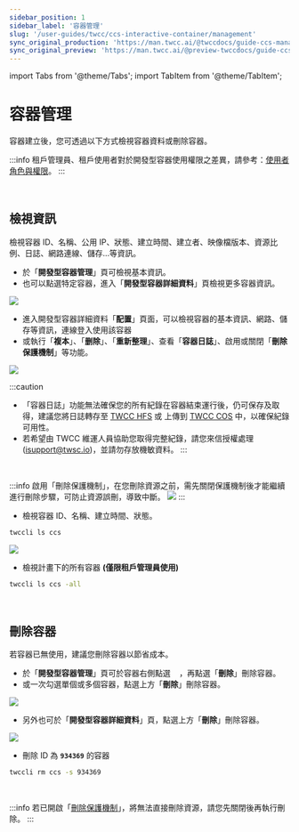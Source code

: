 ```yaml
---
sidebar_position: 1
sidebar_label: '容器管理'
slug: '/user-guides/twcc/ccs-interactive-container/management'
sync_original_production: 'https://man.twcc.ai/@twccdocs/guide-ccs-manage-zh' 
sync_original_preview: 'https://man.twcc.ai/@preview-twccdocs/guide-ccs-manage-zh' 
---
```


import Tabs from '@theme/Tabs';
import TabItem from '@theme/TabItem';

# 容器管理

容器建立後，您可透過以下方式檢視容器資料或刪除容器。

:::info
租戶管理員、租戶使用者對於開發型容器使用權限之差異，請參考：[<ins>使用者角色與權限</ins>](/docs/member-concepts-roles-permissions/twcc-services/compute.md#開發型容器)。
:::

<br/>

## 檢視資訊

檢視容器 ID、名稱、公用 IP、狀態、建立時間、建立者、映像檔版本、資源比例、日誌、網路連線、儲存...等資訊。

<Tabs>
<TabItem value="TWCC 入口網站" label="TWCC 入口網站">

- 於「**開發型容器管理**」頁可檢視基本資訊。
- 也可以點選特定容器，進入「**開發型容器詳細資料**」頁檢視更多容器資訊。

![](https://cos.twcc.ai/SYS-MANUAL/uploads/upload_66e8d42357ff675c82a5f267559461c0.png)


- 進入開發型容器詳細資料「**配置**」頁面，可以檢視容器的基本資訊、網路、儲存等資訊，連線登入使用該容器
- 或執行「**複本**」、「**删除**」、「**重新整理**」、查看「**容器日誌**」、啟用或關閉「**刪除保護機制**」等功能。

![](https://cos.twcc.ai/SYS-MANUAL/uploads/upload_cf118734826fcdd287da97a30865c0d5.png)

:::caution
- 「容器日誌」功能無法確保您的所有紀錄在容器結束運行後，仍可保存及取得，建議您將日誌轉存至 [<ins>TWCC HFS</ins>](/docs/hfs/overview.md) 或 上傳到 [<ins>TWCC COS</ins>](/docs/cos/overview.md) 中，以確保紀錄可用性。
- 若希望由 TWCC 維運人員協助您取得完整紀錄，請您來信授權處理 (<a href = "mailto: isupport@twsc.io">isupport@twsc.io</a>)，並請勿存放機敏資料。
:::

<br/>

:::info
啟用「刪除保護機制」，在您刪除資源之前，需先關閉保護機制後才能繼續進行刪除步驟，可防止資源誤刪，導致中斷。
![](https://i.imgur.com/vfuSZhT.gif)
:::

</TabItem>
<TabItem value="TWCC CLI" label="TWCC CLI">

- 檢視容器 ID、名稱、建立時間、狀態。

```bash
twccli ls ccs
```

![](https://cos.twcc.ai/SYS-MANUAL/uploads/upload_8c56a8a4bafb8fd5ee6b4913dc5d9c86.png)

- 檢視計畫下的所有容器 **(僅限租戶管理員使用)**
    
```bash
twccli ls ccs -all
```

</TabItem>
</Tabs>

<br/>

## 刪除容器

若容器已無使用，建議您刪除容器以節省成本。

<Tabs>
<TabItem value="TWCC 入口網站" label="TWCC 入口網站">

- 於「**開發型容器管理**」頁可於容器右側點選 &nbsp;<i class="fa fa-ellipsis-v fa-20" aria-hidden="true"></i>&nbsp; ，再點選「**刪除**」刪除容器。
- 或一次勾選單個或多個容器，點選上方「**刪除**」刪除容器。

![](https://cos.twcc.ai/SYS-MANUAL/uploads/upload_2d1182756e5313f7ce9a9d286d19b87a.png)


- 另外也可於「**開發型容器詳細資料**」頁，點選上方「**刪除**」刪除容器。

![](https://cos.twcc.ai/SYS-MANUAL/uploads/upload_2881ea99d7be4882eab6634184a14f8d.png)

</TabItem>
<TabItem value="TWCC CLI" label="TWCC CLI">

- 刪除 ID 為 **`934369`** 的容器

```bash
twccli rm ccs -s 934369
```

</TabItem>
</Tabs>

<br/>

:::info
若已開啟「[<ins>刪除保護機制</ins>](#檢視資訊)」，將無法直接刪除資源，請您先關閉後再執行刪除。
:::